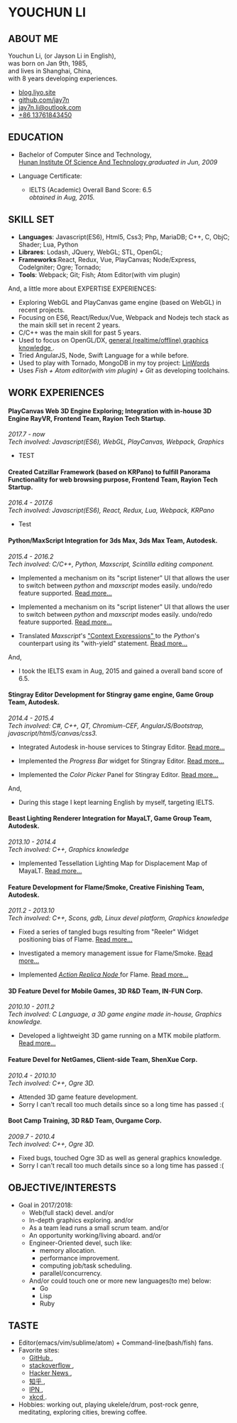  <a href="" target="_blank" __>  </a>

# YOUCHUN LI

## ABOUT ME
Youchun Li, (or Jayson Li in English),  
was born on Jan 9th, 1985,  
and lives in Shanghai, China,  
with 8 years developing experiences.

* <a href="http://blog.liyo.site" target="_blank" __> blog.liyo.site </a>
* <a href="http://github.com/jay7n" target="_blank" __> github.com/jay7n </a>
* <a href="email:jay7n.li@outlook.com"> jay7n.li@outlook.com </a>
* <a href="tel:+8613761843450"> +86 13761843450 </a>


## EDUCATION
* Bachelor of Computer Since and Technology,  
  <a href="http://www.hnist.cn" target="_blank" __> Hunan Institute Of Science And Technology </a>
  _graduated in Jun, 2009_

* Language Certificate:
    * IELTS (Academic) Overall Band Score: 6.5  
      _obtained in Aug, 2015._  



## SKILL SET
* __Languages__: Javascript(ES6), Html5, Css3; Php, MariaDB; C++, C, ObjC; Shader; Lua, Python
* __Librares__: Lodash, JQuery, WebGL; STL, OpenGL;
* __Frameworks__:React, Redux, Vue, PlayCanvas; Node/Express, CodeIgniter; Ogre; Tornado;
* __Tools__: Webpack; Git; Fish; Atom Editor(with vim plugin)

And, a little more about EXPERTISE EXPERIENCES:

* Exploring WebGL and PlayCanvas game engine (based on WebGL) in recent projects.
* Focusing on ES6, React/Redux/Vue, Webpack and Nodejs tech stack as the main skill set in recent 2 years.
* C/C++ was the main skill for past 5 years.
* Used to focus on OpenGL/DX, <a href="http://www.cnblogs.com/lookof/category/220911.html" target="_blank" __> general (realtime/offline) graphics knowledge  </a>.
* Tried AngularJS, Node, Swift Language for a while before.
* Used to play with Tornado, MongoDB in my toy project: <a href="https://github.com/jay7n/LinWords" target="_blank" __> LinWords </a>
* Uses _Fish + Atom editor(with vim plugin) + Git_ as developing toolchains.


## WORK EXPERIENCES
#### PlayCanvas Web 3D Engine Exploring; Integration with in-house 3D Engine RayVR, Frontend Team, Rayion Tech Startup.
_2017.7 - now_  
_Tech involved: Javascript(ES6), WebGL, PlayCanvas, Webpack, Graphics_

* TEST

####  Created Catzillar Framework (based on KRPano) to fulfill Panorama Functionality for web browsing purpose, Frontend Team, Rayion Tech Startup.
_2016.4 - 2017.6_  
_Tech involved: Javascript(ES6), React, Redux, Lua, Webpack, KRPano_

* Test

#### Python/MaxScript Integration for 3ds Max, 3ds Max Team, Autodesk.
_2015.4 - 2016.2_  
_Tech involved: C/C++, Python, Maxscript, Scintilla editing component._

* Implemented a mechanism on its "script listener" UI that allows the user to switch between _python_ and _maxscript_ modes easily. undo/redo feature supported. [Read more...](javascript:ReadMoreInBlank('catzillar/cat.md?lang=cn'))
* Implemented a mechanism on its "script listener" UI that allows the user to switch between _python_ and _maxscript_ modes easily. undo/redo feature supported. [Read more...](javascript:ReadMoreInBlank('WORKEXP.md?lang=en#3dsmax_adsk_1'))

* Translated _Maxscript_'s <a href="http://help.autodesk.com/view/3DSMAX/2016/ENU/?guid=__files_GUID_E672728A_EE15_4197_9EDD_487781167B01_htm" target="_blank"> "Context Expressions" </a> to the _Python_'s counterpart using its "with-yield" statement. [Read more...](javascript:ReadMore('WORKEXP.md?lang=en#3dsmax_adsk_2'))

And,

* I took the IELTS exam in Aug, 2015 and gained a overall band score of 6.5.

#### Stingray Editor Development for Stingray game engine, Game Group Team, Autodesk.
_2014.4 - 2015.4_  
_Tech involved: C#, C++, QT, Chromium-CEF, AngularJS/Bootstrap, javascript/html5/canvas/css3._

* Integrated Autodesk in-house services to Stingray Editor. [Read more...](javascript:ReadMore('WORKEXP.md?lang=en#stingray_adsk_1'))

* Implemented the _Progress Bar_ widget for Stingray Editor. [Read more...](javascript:ReadMore('WORKEXP.md?lang=en#stingray_adsk_2'))

* Implemented the _Color Picker_ Panel for Stingray Editor. [Read more...](javascript:ReadMore('WORKEXP.md?lang=en#stingray_adsk_3'))

And,

* During this stage I kept learning English by myself, targeting IELTS.

#### Beast Lighting Renderer Integration for MayaLT, Game Group Team, Autodesk.
_2013.10 - 2014.4_  
_Tech involved: C++, Graphics knowledge_

* Implemented Tessellation Lighting Map for Displacement Map of MayaLT. [Read more...](javascript:ReadMore('WORKEXP.md?lang=en#beast_adsk'))

#### Feature Development for Flame/Smoke, Creative Finishing Team, Autodesk.
_2011.2 - 2013.10_  
_Tech involved: C++, Scons, gdb, Linux devel platform, Graphics knowledge_

* Fixed a series of tangled bugs resulting from "Reeler" Widget positioning bias of Flame. [Read more...](javascript:ReadMore('WORKEXP.md?lang=en#flame_adsk_1'))

* Investigated a memory management issue for Flame/Smoke. [Read more...](javascript:ReadMore('WORKEXP.md?lang=en#flame_adsk_2'))

* Implemented _<a href="https://knowledge.autodesk.com/search-result/caas/CloudHelp/cloudhelp/2016/ENU/Flame/files/GUID-0E1E86A5-310B-4F1F-A9C1-97E64A896AAB-htm.html" target="_blank" __> Action Replica Node </a>_ for Flame. [Read more...](javascript:ReadMore('WORKEXP.md?lang=en#flame_adsk_3'))

#### 3D Feature Devel for Mobile Games, 3D R&D Team, IN-FUN Corp.
_2010.10 - 2011.2_  
_Tech involved: C Language, a 3D game engine made in-house, Graphics knowledge._

* Developed a lightweight 3D game running on a MTK mobile platform. [Read more...](javascript:ReadMore('WORKEXP.md?lang=en#3d_infun'))

#### Feature Devel for NetGames, Client-side Team, ShenXue Corp.
_2010.4 - 2010.10_  
_Tech involved: C++, Ogre 3D._

* Attended 3D game feature development.
* Sorry I can't recall too much details since so a long time has passed :(

#### Boot Camp Training, 3D R&D Team, Ourgame Corp.
_2009.7 - 2010.4_  
_Tech involved: C++, Ogre 3D._

* Fixed bugs, touched Ogre 3D as well as general graphics knowledge.
* Sorry I can't recall too much details since so a long time has passed :(


## OBJECTIVE/INTERESTS
* Goal in 2017/2018:
    * Web(full stack) devel. and/or
    * In-depth graphics exploring. and/or
    * As a team lead runs a small scrum team. and/or
    * An opportunity working/living aboard. and/or
    * Engineer-Oriented devel, such like:
        * memory allocation.
        * performance improvement.
        * computing job/task scheduling.
        * parallel/concurrency.
    * And/or could touch one or more new languages(to me) below:
        * Go
        * Lisp
        * Ruby


## TASTE
* Editor(emacs/vim/sublime/atom) + Command-line(bash/fish) fans.
* Favorite sites:
    * <a href="https://github.com/" target="_blank" __> GitHub </a>,
    * <a href="http://stackoverflow.com/" target="_blank" __> stackoverflow </a>,
    * <a href="https://news.ycombinator.com/news" target="_blank" __> Hacker News </a>,
    * <a href="https://www.zhihu.com/" target="_blank" __> 知乎 </a>,
    * <a href="http://ipn.li/" target="_blank" __> IPN </a>,
    * <a href="http://xkcd.com/" target="_blank" __> xkcd </a>.
* Hobbies: working out, playing ukelele/drum, post-rock genre, meditating, exploring cities, brewing coffee.
